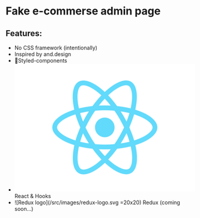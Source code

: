 # Fake e-commerse admin page

## Features:

- No CSS framework (intentionally)
- Inspired by and.design
- 💅Styled-components
- ![React logo](/src/images/react-icon.svg) <!-- .element height="20px" width="20px" --> React & Hooks
- ![Redux logo](/src/images/redux-logo.svg =20x20) Redux (coming soon...)
